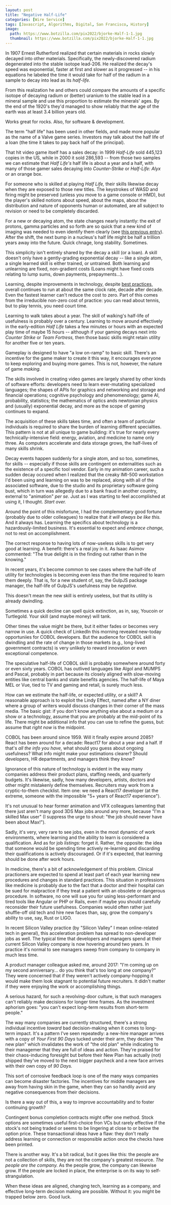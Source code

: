 ```yaml
---
layout: post
title: "Negative Half-Life"
categories: [Wire Service]
tags: [Javascript, Algorithms, Digital, San Francisco, History]
image:
  path: https://www.botzilla.com/pix2022/bjorke-Half-1-1.jpg
  thumbnail: https://www.botzilla.com/pix2022/bjorke-Half-1-1.jpg
---
```


In 1907 Ernest Rutherford realized that certain materials in rocks slowly decayed into other materials. Specifically, the newly-discovered radium degenerated into the stable isotope lead-206. He realized the decay's speed was exponential, faster at first and slower as it progressed -- in his equations he labeled the time it would take for half of the radium in a sample to decay into lead as its _half-life._

From this realization he and others could compare the amounts of a specific isotope of decaying radium or (better) uranium to the stable lead in a mineral sample and use this proportion to estimate the minerals' ages. By the end of the 1920's they'd managed to show reliably that the age of the earth was at least 3.4 billion years old.

Works great for rocks. Also, for software & development.

<!--more-->

The term "half life" has been used in other fields, and made more popular as the name of a Valve game series. Investors may talk about the half life of a loan (the time it takes to pay back half of the principal).

That hit video game itself has a sales decay: in 1999 _Half-Life_ sold 445,123 copies in the US, while in 2000 it sold 286,593 -- from those two samples we can estimate that _Half Life's_ half life is about a year and a half, with many of those gamer sales decaying into _Counter-Strike_ or _Half-Life: Alyx_ or an orange box.

For someone who is skilled at playing _Half Life,_ their skills likewise decay when they are exposed to those new titles. The keystrokes of WASD and firing might be preserved (unless you move to a game console or HMD), but the player's skilled notions about speed, about the maps, about the distribution and nature of opponents human or automated, are all subject to revision or need to be completely discarded.

For a new or decaying atom, the state changes nearly instantly: the exit of protons, gamma particles and so forth are so quick that a new kind of imaging was needed to even identify them clearly (see <a href="{% post_url 2018-12-17-Hough %}">this previous entry</a>). After the shift, the next bump in a nucleus's half life might be half a trillion years away into the future. Quick chnage, long stability. Sometimes.

This simplicity isn't entirely shared by the decay a skill (or a loan). A skill doesn't only have a gently-grading exponential decay -- like a single atom, a single learned skill is either trained, or untrained. Both learning and unlearning are fixed, non-gradient costs (Loans might have fixed costs relating to lump sums, down payments, prepayments...).

Learning, despite improvements in technology, despite <a href="https://fs.blog/learning/">best practices,</a> overall continues to run at about the same clock rate, decade after decade. Even the fastest learner can't reduce the cost to zero. Part of this comes from the irreducible non-zero cost of practice: you can read about tennis, but to play tennis, you need court time.

Learning to walk takes about a year. The skill of walking's half-life of usefulness is probably over a century. Learning to move around effectively in the early-edition _Half Life_ takes a few minutes or hours with an expected play time of maybe 15 hours -- although if your gaming decays next into _Counter Strike_ or _Team Fortress,_ then those basic skills might retain utility for another five or ten years. 

Gameplay is designed to have "a low on-ramp" to basic skill. There's an incentive for the game maker to create it this way, it encourages everyone to keep exploring and buying more games. This is not, however, the nature of game _making._

The skills involved in creating video games are largely shared by other kinds of software efforts: developers need to learn ever-mutating specialized languages; the shapes of APIs for graphics and networking and storage and financial operations; cognitive psychology and phenomenology; game AI, probability, statistics; the mathematics of optics ands newtonian physics and (usually) exponential decay, and more as the scope of gaming continues to expand.

The acquisition of these skills takes time, and often a team of particular individuals is required to share the burden of learning different specialties. This pattern is not at all unique to game building: it's true for nearly every technically-intensive field: energy, aviation, and medicine to name only three. As computers accelerate and data storage grows, the half-lives of many skills shrink.

Decay events happen suddenly for a single atom, and so too, sometimes, for skills -- especially if those skills are contingent on externalities such as the existence of a specific tool vendor. Early in my animation career, such a sudden decay occured when I realized that the creaky IMI-500 workstation I'd been using and learning on was to be replaced, along with all of the associated software, due to the studio and its proprietary software going bust, which in turn was allegedly due to a bank fraud in another country, external to "animation" _per se._ Just as I was starting to feel accomplished at using it, I thought. _Start over._

Around the point of this misfortune, I had the complementary good fortune (probably due to older colleagues) to realize that _it will always be like this._ And it always has. Learning the specifics about technology is a hazardously-limited business. It's essential to expect and _embrace change,_ not to rest on accomplishment.

The correct response to having lots of now-useless skills is to get very good at learning. A benefit: there's a real joy in it. As Isaac Asimov commented: "The true delight is in the finding out rather than in the knowing."

In recent years, it's become common to see cases where the half-life of utility for technologies is becoming even less than the time required to learn them deeply. That is, for a new student of, say, the GulpJS package manager, the half-life of GulpJS's usefulness may be _negative._

This doesn't mean the new skill is entirely useless, but that its utility is already dwindling.

Sometimes a quick decline can spell quick extinction, as in, say, Youcoin or Turtlegold. Your skill (and maybe money) will tank.

Other times the value might be there, but it either fades or becomes very narrow in use. A quick check of LinkedIn this morning revealed new-today opportuniies for COBOL developers. But the audience for COBOL skill is dwindling and the rate of change in those markets (e.g., long-lived government contracts) is very unlikely to reward innovation or even exceptional competence.

The speculative half-life of COBOL skill is probably somewhere around forty or even sixty years. COBOL has outlived languages like Algol and MUMPS and Pascal, probably in part because its closely aligned with slow-moving entities like central banks and state benefits agencies. The half-life of Maya MEL or Vue, tied to TV and gaming and retail, is surely much less.

How can we estimate the half-life, or expected utility, or a skill? A reasonable approach is to exploit the Lindy Effect, named after a NY diner where a group of writers would discuss changes in their corner of the mass media. The basic gist: if you don't know anything else about a medium or a show or a technology, assume that you are probably at the mid-point of its life. There might be additional info that you can use to refine the guess, but: assume that _right now_ is the midpoint.

COBOL has been around since 1959. Will it finally expire around 2085? React has been around for a decade: React17 for about a year and a half. If that's _all the info you have,_ what should you guess about ongoing usefulness? What info might make your estimations clearer? Should developers, HR departments, and managers think they _know?_

Ignorance of this nature of technology is evident in the way many companies address their product plans, staffing needs, and quarterly budgets. It's likewise, sadly, how many developers, artists, doctors and other might mistakenly define themselves. Recruiters may work from a cryptic-to-them checklist. Item one: we need a React17 developer (at the extreme, someone with the impossible "5+ years of React17 experience").

It's not unusual to hear former animation and VFX colleagues lamenting that there just aren't many good 3DS Max jobs around any more, because "I'm a skilled Max user" (I suppress the urge to shout: "the job should never have been about Max!").

Sadly, it's very, very rare to see jobs, even in the most dynamic of work environments, where learning and the ability to learn is considered a qualification. And as for job _listings:_ forget it. Rather, the opposite: the idea that someone would be spending time actively re-learning and discarding their qualifications is  actively discouraged. Or if it's expected, that learning should be done after work hours.

In medicine, there's a bit of acknowledgement of this problem. Clinical practioners are expected to spend at least part of each year learning new procedures and changes in standard practices. This situation in professions like medicine is probably due to the fact that a doctor and their hospital can be sued for malpractice if they treat a patient with an obsolete or dangerous procedure. In software, no one will sue you for using less-performant and tired tools like Angular or PHP or Rails, even if maybe you should carefully reconsider their future usefulness. Companies would often rather just shuffle-off old tech and hire new faces than, say, grow the company's ability to use, say, Rust or LIGO.

In recent Silicon Valley practice (by "Silicon Valley" I mean online-related tech in general), this acceleration problem has spread to non-developer jobs as well. The typical time that developers and managers spend at their current Silicon Valley company is now hovering around two years. In practice it's normal to see managers sweep from company to company in much less time.

A product manager colleague asked me, around 2017: "I'm coming up on my second anniversary... do you think that's too long at one company?" They were concerned that if they weren't actively company-hopping it would make them look stagnant to potential future recruiters. It didn't matter if they were enjoying the work or accomplishing things.

A serious hazard, for such a revolving-door culture, is that such managers can't reliably make decisions for longer time frames. As the investment aphorism goes: "you can't expect long-term results from short-term people."

The way many companies are currently structured, there's a strong individual incentive _toward_ bad decision-making when it comes to long-term impact. It's a pattern I've seen repeatedly: a new-hire manager arrives with a copy of _Your First 90 Days_ tucked under their arm, they declare "the new plan" which invalidates the work of "the old plan" while indicating to their managemer that they are full of ideas and action. They're praised for their chaos-inducing foresight but before their New Plan has actually (not) shipped they've moved to the next bigger paycheck and a new face arrives with their own copy of _90 Days._

This sort of corrosive feedback loop is one of the many ways companies can become disaster factories. The incentives for middle managers are away from having skin in the game, when they can so handily avoid any negative consequences from their decisions.

Is there a way out of this, a way to improve accountability and to foster continuing growth?

Contingent bonus completion contracts might offer one method. Stock options are sometimes useful first-choice fron VCs but rarely effective if the stock's not being traded or seems to be lingering at close to or below the option price. These transactional ideas have a flaw: they don't really address learning or connection or responsible action once the checks have been printed.

There is another way. It's a bit radical, but it goes like this: the people are not a collection of skills, they are not the company's greatest resource. _The people are the company._ As the people grow, the company can likewise grow. If the people are locked in place, the enterprise is on its way to self-strangulation.

When these ideas are aligned, changing tech, learning as a company, and effective long-term decision making are possible. Without it: you might be trapped below zero. Good luck.
